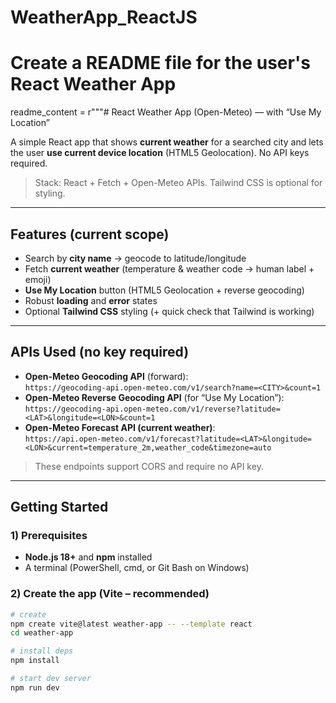 # WeatherApp_ReactJS
# Create a README file for the user's React Weather App
readme_content = r"""# React Weather App (Open-Meteo) — with “Use My Location”

A simple React app that shows **current weather** for a searched city and lets the user **use current device location** (HTML5 Geolocation). No API keys required.

> Stack: React + Fetch + Open-Meteo APIs. Tailwind CSS is optional for styling.

---

## Features (current scope)

- Search by **city name** → geocode to latitude/longitude
- Fetch **current weather** (temperature & weather code → human label + emoji)
- **Use My Location** button (HTML5 Geolocation + reverse geocoding)
- Robust **loading** and **error** states
- Optional **Tailwind CSS** styling (+ quick check that Tailwind is working)

---

## APIs Used (no key required)

- **Open-Meteo Geocoding API** (forward):  
  `https://geocoding-api.open-meteo.com/v1/search?name=<CITY>&count=1`
- **Open-Meteo Reverse Geocoding API** (for “Use My Location”):  
  `https://geocoding-api.open-meteo.com/v1/reverse?latitude=<LAT>&longitude=<LON>&count=1`
- **Open-Meteo Forecast API (current weather)**:  
  `https://api.open-meteo.com/v1/forecast?latitude=<LAT>&longitude=<LON>&current=temperature_2m,weather_code&timezone=auto`

> These endpoints support CORS and require no API key.

---

## Getting Started

### 1) Prerequisites
- **Node.js 18+** and **npm** installed
- A terminal (PowerShell, cmd, or Git Bash on Windows)

### 2) Create the app (Vite – recommended)
```bash
# create
npm create vite@latest weather-app -- --template react
cd weather-app

# install deps
npm install

# start dev server
npm run dev
